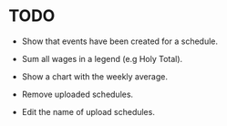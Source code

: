 # TODO

- Show that events have been created for a schedule.

- Sum all wages in a legend (e.g Holy Total).
- Show a chart with the weekly average.

- Remove uploaded schedules.
- Edit the name of upload schedules.
